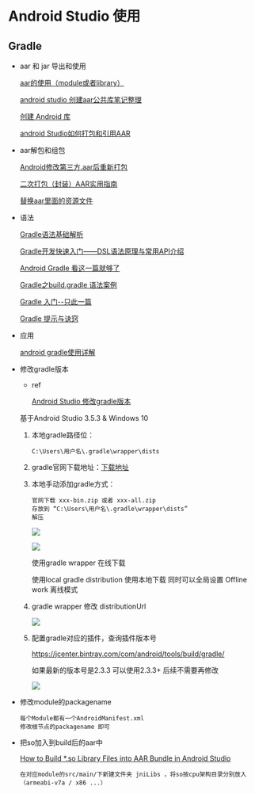 # Android Studio 使用

## Gradle

* aar 和 jar 导出和使用

  [aar的使用（module或者library）](https://www.cnblogs.com/aimqqroad-13/p/8514274.html)
  
  [android studio 创建aar公共库笔记整理](https://www.jianshu.com/p/4f207868c986)
  
  [创建 Android 库](https://developer.android.com/studio/projects/android-library?hl=zh-cn)
  
  [android Studio如何打包和引用AAR](https://zhuanlan.zhihu.com/p/22242264)
  
  



* aar解包和组包

  [Android修改第三方.aar后重新打包](https://www.jianshu.com/p/f0a267551493)

  [二次打包（封装）AAR实用指南](https://zhuanlan.zhihu.com/p/31042358)

  [替换aar里面的资源文件](https://dltech21.github.io/2018/05/03/%E6%9B%BF%E6%8D%A2aar%E9%87%8C%E9%9D%A2%E7%9A%84%E8%B5%84%E6%BA%90%E6%96%87%E4%BB%B6/)



* 语法

  [Gradle语法基础解析](https://www.cnblogs.com/sddai/p/10303978.html)

  [Gradle开发快速入门——DSL语法原理与常用API介绍](https://www.paincker.com/gradle-develop-basics#Groovy%E8%AF%AD%E8%A8%80%E7%AE%80%E4%BB%8B)

  [Android Gradle 看这一篇就够了](https://juejin.cn/post/6844903446814916621)

  [Gradle之build.gradle 语法案例](https://blog.csdn.net/shuizhihun07/article/details/80164460)

  [Gradle 入门--只此一篇](https://www.jianshu.com/p/001abe1d8e95)

  [Gradle 提示与诀窍](https://developer.android.com/studio/build/gradle-tips?hl=zh-cn)

  

* 应用

  [android gradle使用详解](https://www.jianshu.com/p/9467e1879093)



* 修改gradle版本

  * ref

    [Android Studio 修改gradle版本](https://www.jianshu.com/p/23c4663ee326)

  基于Android Studio 3.5.3 & Windows 10

  1. 本地gradle路径位：

     ``` text
     C:\Users\用户名\.gradle\wrapper\dists
     ```

  2. gradle官网下载地址：[下载地址](https://services.gradle.org/distributions/)

  3. 本地手动添加gradle方式：

     ``` text
     官网下载 xxx-bin.zip 或者 xxx-all.zip 
     存放到 “C:\Users\用户名\.gradle\wrapper\dists”
     解压
     ```

     ![](E:\ws\mjx\base_learning\GeekTimeLearning\_learning\mobileplatform-learning\android\gradle-windows-本地目录新增版本.jpg)

     ![](E:\ws\mjx\base_learning\GeekTimeLearning\_learning\mobileplatform-learning\android\androidstduio配置本地gradle.png)

     使用gradle wrapper 在线下载

     使用local gradle distribution 使用本地下载 同时可以全局设置 Offline work 离线模式

  4. gradle wrapper 修改 distributionUrl

     ![](./androidstduio-gradle配置url.jpg)

  5. 配置gradle对应的插件，查询插件版本号

     https://jcenter.bintray.com/com/android/tools/build/gradle/

     如果最新的版本号是2.3.3 可以使用2.3.3+ 后续不需要再修改

     ![](./androidstudio-配置gradle插件版本.jpg)





* 修改module的packagename 

  ``` text
  每个Module都有一个AndroidManifest.xml 
  修改根节点的packagename 即可
  ```

  

* 把so加入到build后的aar中

  [How to Build *.so Library Files into AAR Bundle in Android Studio](https://www.dynamsoft.com/codepool/build-so-aar-android-studio.html)

  ``` text
  在对应module的src/main/下新建文件夹 jniLibs ，将so按cpu架构目录分别放入（armeabi-v7a / x86 ...）
  ```
